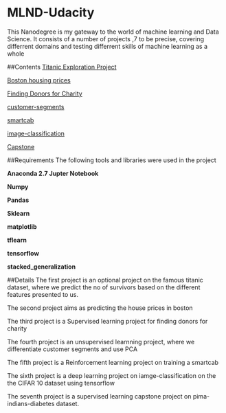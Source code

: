 # MLND-Udacity
This Nanodegree is my gateway to the world of machine learning and Data Science.
It consists of a number of projects ,7 to be precise, covering differrent domains and testing differrent skills of machine learning as a whole

##Contents
[Titanic Exploration Project](https://github.com/Nick7hill/MLND-Udacity/blob/master/titanic-exploration/titanic-survival.ipynb)

[Boston housing prices](https://github.com/Nick7hill/MLND-Udacity/blob/master/boston-housing/boston_housing.ipynb)

[Finding Donors for Charity](https://github.com/Nick7hill/MLND-Udacity/blob/master/finding-donors/finding-donors.ipynb)

[customer-segments](https://github.com/Nick7hill/MLND-Udacity/blob/master/customer-segments/customer-segments.ipynb)

[smartcab](https://github.com/Nick7hill/MLND-Udacity/blob/master/smart-cab/smartcab.ipynb)

[image-classification](https://github.com/Nick7hill/MLND-Udacity/blob/master/image-classification/image_classification.ipynb)

[Capstone](https://github.com/Nick7hill/MLND-Udacity/blob/master/capstone/pima-indians-diabetes.ipynb)

##Requirements
The following tools and libraries were used in the project

__Anaconda 2.7 Jupter Notebook__

__Numpy__

__Pandas__

__Sklearn__

__matplotlib__

__tflearn__

__tensorflow__

__stacked_generalization__

##Details
The first project is an optional project on the famous titanic dataset, where we predict the no of survivors based on the different features presented to us.

The second project aims as predicting the house prices in boston 

The third project is a Supervised learning project for finding donors for charity

The fourth project is an unsupervised learnning project, where we differentiate customer segments and use PCA

The fifth project is a Reinforcement learning project on training a smartcab

The sixth project is a deep learning project on iamge-classification on the the CIFAR 10 dataset using tensorflow

The seventh project is a supervised learning capstone project on pima-indians-diabetes dataset.
